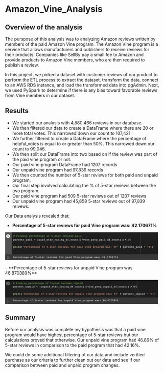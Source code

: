 # Amazon_Vine_Analysis

## Overview of the analysis

The purspose of this analysis was to analyzing Amazon reviews written by members of the paid Amazon Vine program. The Amazon Vine program is a service that allows manufacturers
and publishers to receive reviews for their products. Companies like SellBy pay a small fee to Amazon and provide products to Amazon Vine members, who are then required to publish
a review.

In this project,  we picked a dataset with customer reviews of our product to perform the ETL process to extract the dataset, transform the data, connect to an AWS RDS instance,
and load the transformed data into pgAdmin. Next, we used PySpark to determine if there is any bias toward favorable reviews from Vine members in our dataset. 

## Results 

- We started our analysis with 4,880,466 reviews in our database.
- We then filtered our data to create a DataFrame where there are 20 or more total votes. This narrowed down our count to 107,421.
- We further filtered to create a DataFrame where the percentage of helpful_votes is equal to or greater than 50%. This narrowed down our count to 99,046.
- We then split our DataFrame into two based on if the review was part of the paid vine program or not.
- Our paid vine program DataFrame had 1207 records
- Our unpaid vine program had 97,839 records
- We then counted the number of 5-star reviews for both paid and unpaid program.
- Our final step involved calculating the % of 5-star reviews between the two program.
- Our paid vine program had 509 5-star reviews out of 1207 reviews
- Our unpaid vine program had 45,858 5-star reviews out of 97,839 reivews.

Our Data analysis revealed that;

- **Percentage of 5-star reviews for paid Vine program was: 42.170671%**
<p align="left">
  <img src="/images/paid.png" width="500">
  </p>
- **Percentage of 5-star reviews for unpaid Vine program was: 46.870880%**
<p align="left">
  <img src="/images/unpaid.png" width="500">
  </p>

## Summary

Before our analysis was complete my hypothesis was that a paid vine program would have highest percentage of 5-star reviews but our calculations proved that otherwise. Our unpaid vine program had 46.86% of 5-star reviews in comparison to the paid program that had 42.16%.

We could do some additional filtering of our data and include verified purchase as our criteria to further clean out our data and see if our comparison between paid and unpaid program changes.




